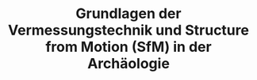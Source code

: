 ﻿---
title: Grundlagen der Vermessungstechnik und Structure from Motion (SfM) in der Archäologie
lehrende: Schäffler, Doris
einrichtung: Goethe-Universität
stadt: Frankfurt am Main
studiengang: Archäologische Wissenschaften; Vor- und Frühgeschichte
lv-typ: Übung
link: https://qis.server.uni-frankfurt.de/qisserver/rds?state=verpublish&status=init&vmfile=no&publishid=358036&moduleCall=webInfo&publishConfFile=webInfo&publishSubDir=veranstaltung
zielgruppe:
  - BA
  - MA

inhalte:
  - 3D-Modellierung
  - Software und Tools
  - Visualisierung
  - Bildbearbeitung
  - Digitale Dokumentation
  - Fotografie
  - 3D
  - Digitale Datenauswertung
  - Digitalisierung
---
 
